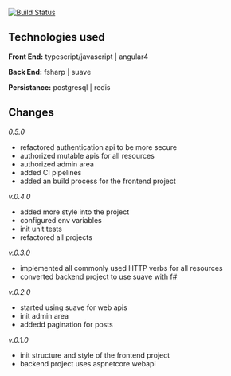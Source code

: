 [![Build Status](https://travis-ci.org/afractal/Daze.Api.svg?branch=master)](https://travis-ci.org/afractal/Daze.Api)

## **Technologies used**

**Front End:** typescript/javascript | angular4

**Back End:** fsharp | suave

**Persistance:** postgresql | redis

## **Changes**

*0.5.0*

- refactored authentication api to be more secure
- authorized mutable apis for all resources
- authorized admin area
- added CI pipelines
- added an build process for the frontend project

*v.0.4.0*

- added more style into the project
- configured env variables
- init unit tests
- refactored all projects

*v.0.3.0*

- implemented all commonly used HTTP verbs for all resources
- converted backend project to use suave with f#

*v.0.2.0*

- started using suave for web apis
- init admin area
- addedd pagination for posts

*v.0.1.0*

- init structure and style of the frontend project
- backend project uses aspnetcore webapi






